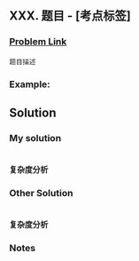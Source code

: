 ## XXX. 题目 - [考点标签]

### [Problem Link]()
	题目描述

### Example:



## Solution
### My solution
```java

```
#### 复杂度分析

### Other Solution
```java

```
#### 复杂度分析



### Notes


